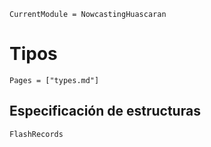 ```@meta
CurrentModule = NowcastingHuascaran
```

# Tipos
```@index
Pages = ["types.md"]
```

## Especificación de estructuras
```@docs
FlashRecords
```
